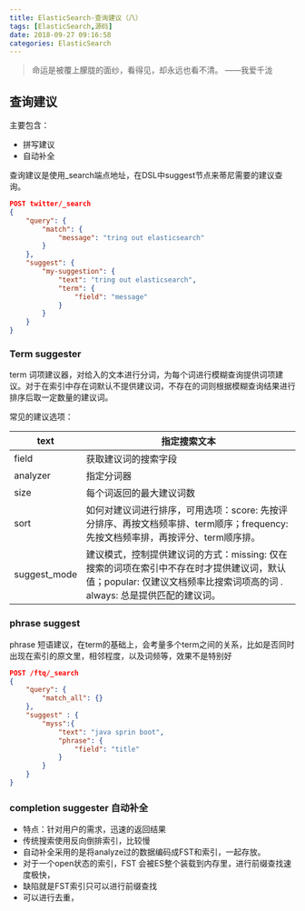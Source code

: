 ```yaml
---
title: ElasticSearch-查询建议（八）
tags: [ElasticSearch,源码]
date: 2018-09-27 09:16:58
categories: ElasticSearch
---
```




> 命运是被覆上朦胧的面纱，看得见，却永远也看不清。 ——我爱千泷

## 查询建议

主要包含：

- 拼写建议
- 自动补全

查询建议是使用_search端点地址，在DSL中suggest节点来蒂尼需要的建议查询。

```json
POST twitter/_search
{
    "query": {
        "match": {
            "message": "tring out elasticsearch"
        }
    },
    "suggest": {
        "my-suggestion": {
            "text": "tring out elasticsearch",
            "term": {
                "field": "message"
            }
        }
    }
}
```

### Term suggester

term 词项建议器，对给入的文本进行分词，为每个词进行模糊查询提供词项建议。对于在索引中存在词默认不提供建议词，不存在的词则根据模糊查询结果进行排序后取一定数量的建议词。

常见的建议选项：

| text         | 指定搜索文本                                                 |
| ------------ | ------------------------------------------------------------ |
| field        | 获取建议词的搜索字段                                         |
| analyzer     | 指定分词器                                                   |
| size         | 每个词返回的最大建议词数                                     |
| sort         | 如何对建议词进行排序，可用选项：score: 先按评分排序、再按文档频率排、term顺序；frequency: 先按文档频率排，再按评分、term顺序排。 |
| suggest_mode | 建议模式，控制提供建议词的方式：missing: 仅在搜索的词项在索引中不存在时才提供建议词，默认值；popular: 仅建议文档频率比搜索词项高的词 . always: 总是提供匹配的建议词。 |

### phrase suggest

phrase 短语建议，在term的基础上，会考量多个term之间的关系，比如是否同时出现在索引的原文里，相邻程度，以及词频等，效果不是特别好

```json
POST /ftq/_search
{
    "query": {
        "match_all": {}
    },
    "suggest" : {
        "myss":{
            "text": "java sprin boot",
            "phrase": {
                "field": "title"
            }
        }
    }
}
```

### completion suggester 自动补全

- 特点：针对用户的需求，迅速的返回结果
- 传统搜索使用反向倒排索引，比较慢
- 自动补全采用的是将analyze过的数据编码成FST和索引，一起存放。
- 对于一个open状态的索引，FST 会被ES整个装载到内存里，进行前缀查找速度极快，
- 缺陷就是FST索引只可以进行前缀查找
- 可以进行去重，